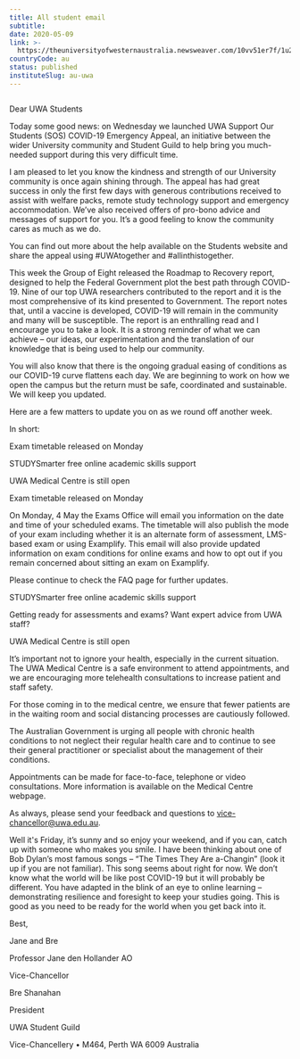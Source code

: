 ```yaml
---
title: All student email
subtitle: 
date: 2020-05-09
link: >-
  https://theuniversityofwesternaustralia.newsweaver.com/10vv51er7f/1u2wfklldt3u1ci1lg7moo?email=true&lang=en&a=11&p=4559217
countryCode: au
status: published
instituteSlug: au-uwa
---
```

![]()

Dear UWA Students

Today some good news: on Wednesday we launched UWA Support Our Students (SOS) COVID-19 Emergency Appeal, an initiative between the wider University community and Student Guild to help bring you much-needed support during this very difficult time.

I am pleased to let you know the kindness and strength of our University community is once again shining through. The appeal has had great success in only the first few days with generous contributions received to assist with welfare packs, remote study technology support and emergency accommodation. We’ve also received offers of pro-bono advice and messages of support for you. It’s a good feeling to know the community cares as much as we do.

You can find out more about the help available on the Students website and share the appeal using #UWAtogether and #allinthistogether.

This week the Group of Eight released the Roadmap to Recovery report, designed to help the Federal Government plot the best path through COVID-19. Nine of our top UWA researchers contributed to the report and it is the most comprehensive of its kind presented to Government. The report notes that, until a vaccine is developed, COVID-19 will remain in the community and many will be susceptible. The report is an enthralling read and I encourage you to take a look. It is a strong reminder of what we can achieve – our ideas, our experimentation and the translation of our knowledge that is being used to help our community.

You will also know that there is the ongoing gradual easing of conditions as our COVID-19 curve flattens each day. We are beginning to work on how we open the campus but the return must be safe, coordinated and sustainable. We will keep you updated.

Here are a few matters to update you on as we round off another week.

In short:

Exam timetable released on Monday

STUDYSmarter free online academic skills support

UWA Medical Centre is still open

Exam timetable released on Monday

On Monday, 4 May the Exams Office will email you information on the date and time of your scheduled exams. The timetable will also publish the mode of your exam including whether it is an alternate form of assessment, LMS-based exam or using Examplify. This email will also provide updated information on exam conditions for online exams and how to opt out if you remain concerned about sitting an exam on Examplify.

Please continue to check the FAQ page for further updates.

STUDYSmarter free online academic skills support

Getting ready for assessments and exams? Want expert advice from UWA staff?

UWA Medical Centre is still open

It’s important not to ignore your health, especially in the current situation. The UWA Medical Centre is a safe environment to attend appointments, and we are encouraging more telehealth consultations to increase patient and staff safety.

For those coming in to the medical centre, we ensure that fewer patients are in the waiting room and social distancing processes are cautiously followed.

The Australian Government is urging all people with chronic health conditions to not neglect their regular health care and to continue to see their general practitioner or specialist about the management of their conditions.

Appointments can be made for face-to-face, telephone or video consultations. More information is available on the Medical Centre webpage.

As always, please send your feedback and questions to vice-chancellor@uwa.edu.au.

Well it's Friday, it’s sunny and so enjoy your weekend, and if you can, catch up with someone who makes you smile. I have been thinking about one of Bob Dylan’s most famous songs – “The Times They Are a-Changin” (look it up if you are not familiar). This song seems about right for now. We don’t know what the world will be like post COVID-19 but it will probably be different. You have adapted in the blink of an eye to online learning – demonstrating resilience and foresight to keep your studies going. This is good as you need to be ready for the world when you get back into it.

Best,

Jane and Bre

Professor Jane den Hollander AO

Vice-Chancellor

Bre Shanahan

President

UWA Student Guild

Vice-Chancellery • M464, Perth WA 6009 Australia